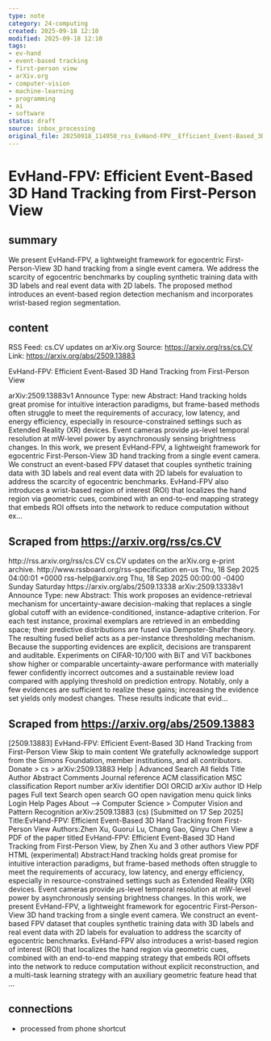 ```yaml
---
type: note
category: 24-computing
created: 2025-09-18 12:10
modified: 2025-09-18 12:10
tags:
- ev-hand
- event-based tracking
- first-person view
- arXiv.org
- computer-vision
- machine-learning
- programming
- ai
- software
status: draft
source: inbox_processing
original_file: 20250918_114950_rss_EvHand-FPV__Efficient_Event-Based_3D_Hand_Tracking.txt
---
```



# EvHand-FPV: Efficient Event-Based 3D Hand Tracking from First-Person View

## summary
We present EvHand-FPV, a lightweight framework for egocentric First-Person-View 3D hand tracking from a single event camera. We address the scarcity of egocentric benchmarks by coupling synthetic training data with 3D labels and real event data with 2D labels. The proposed method introduces an event-based region detection mechanism and incorporates wrist-based region segmentation.

## content
RSS Feed: cs.CV updates on arXiv.org
Source: https://arxiv.org/rss/cs.CV
Link: https://arxiv.org/abs/2509.13883

EvHand-FPV: Efficient Event-Based 3D Hand Tracking from First-Person View

arXiv:2509.13883v1 Announce Type: new Abstract: Hand tracking holds great promise for intuitive interaction paradigms, but frame-based methods often struggle to meet the requirements of accuracy, low latency, and energy efficiency, especially in resource-constrained settings such as Extended Reality (XR) devices. Event cameras provide $\mu$s-level temporal resolution at mW-level power by asynchronously sensing brightness changes. In this work, we present EvHand-FPV, a lightweight framework for egocentric First-Person-View 3D hand tracking from a single event camera. We construct an event-based FPV dataset that couples synthetic training data with 3D labels and real event data with 2D labels for evaluation to address the scarcity of egocentric benchmarks. EvHand-FPV also introduces a wrist-based region of interest (ROI) that localizes the hand region via geometric cues, combined with an end-to-end mapping strategy that embeds ROI offsets into the network to reduce computation without ex...

## Scraped from https://arxiv.org/rss/cs.CV
<?xml version='1.0' encoding='UTF-8'?>
<rss xmlns:arxiv="http://arxiv.org/schemas/atom" xmlns:dc="http://purl.org/dc/elements/1.1/" xmlns:atom="http://www.w3.org/2005/Atom" xmlns:content="http://purl.org/rss/1.0/modules/content/" version="2.0">
  <channel>
    <title>cs.CV updates on arXiv.org</title>
    <link>http://rss.arxiv.org/rss/cs.CV</link>
    <description>cs.CV updates on the arXiv.org e-print archive.</description>
    <atom:link href="http://rss.arxiv.org/rss/cs.CV" rel="self" type="application/rss+xml"/>
    <docs>http://www.rssboard.org/rss-specification</docs>
    <language>en-us</language>
    <lastBuildDate>Thu, 18 Sep 2025 04:00:01 +0000</lastBuildDate>
    <managingEditor>rss-help@arxiv.org</managingEditor>
    <pubDate>Thu, 18 Sep 2025 00:00:00 -0400</pubDate>
    <skipDays>
      <day>Sunday</day>
      <day>Saturday</day>
    </skipDays>
    <item>
      <title>Proximity-Based Evidence Retrieval for Uncertainty-Aware Neural Networks</title>
      <link>https://arxiv.org/abs/2509.13338</link>
      <description>arXiv:2509.13338v1 Announce Type: new 
Abstract: This work proposes an evidence-retrieval mechanism for uncertainty-aware decision-making that replaces a single global cutoff with an evidence-conditioned, instance-adaptive criterion. For each test instance, proximal exemplars are retrieved in an embedding space; their predictive distributions are fused via Dempster-Shafer theory. The resulting fused belief acts as a per-instance thresholding mechanism. Because the supporting evidences are explicit, decisions are transparent and auditable. Experiments on CIFAR-10/100 with BiT and ViT backbones show higher or comparable uncertainty-aware performance with materially fewer confidently incorrect outcomes and a sustainable review load compared with applying threshold on prediction entropy. Notably, only a few evidences are sufficient to realize these gains; increasing the evidence set yields only modest changes. These results indicate that evid...


## Scraped from https://arxiv.org/abs/2509.13883
[2509.13883] EvHand-FPV: Efficient Event-Based 3D Hand Tracking from First-Person View Skip to main content We gratefully acknowledge support from the Simons Foundation, member institutions, and all contributors. Donate &gt; cs &gt; arXiv:2509.13883 Help | Advanced Search All fields Title Author Abstract Comments Journal reference ACM classification MSC classification Report number arXiv identifier DOI ORCID arXiv author ID Help pages Full text Search open search GO open navigation menu quick links Login Help Pages About --> Computer Science > Computer Vision and Pattern Recognition arXiv:2509.13883 (cs) [Submitted on 17 Sep 2025] Title:EvHand-FPV: Efficient Event-Based 3D Hand Tracking from First-Person View Authors:Zhen Xu, Guorui Lu, Chang Gao, Qinyu Chen View a PDF of the paper titled EvHand-FPV: Efficient Event-Based 3D Hand Tracking from First-Person View, by Zhen Xu and 3 other authors View PDF HTML (experimental) Abstract:Hand tracking holds great promise for intuitive interaction paradigms, but frame-based methods often struggle to meet the requirements of accuracy, low latency, and energy efficiency, especially in resource-constrained settings such as Extended Reality (XR) devices. Event cameras provide $\mu$s-level temporal resolution at mW-level power by asynchronously sensing brightness changes. In this work, we present EvHand-FPV, a lightweight framework for egocentric First-Person-View 3D hand tracking from a single event camera. We construct an event-based FPV dataset that couples synthetic training data with 3D labels and real event data with 2D labels for evaluation to address the scarcity of egocentric benchmarks. EvHand-FPV also introduces a wrist-based region of interest (ROI) that localizes the hand region via geometric cues, combined with an end-to-end mapping strategy that embeds ROI offsets into the network to reduce computation without explicit reconstruction, and a multi-task learning strategy with an auxiliary geometric feature head that ...


## connections
- processed from phone shortcut
